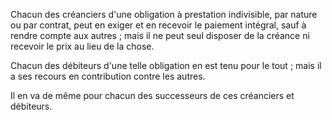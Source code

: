 Chacun des créanciers d'une obligation à prestation indivisible, par nature ou par contrat, peut en exiger et en recevoir le paiement intégral, sauf à rendre compte aux autres ; mais il ne peut seul disposer de la créance ni recevoir le prix au lieu de la chose.

Chacun des débiteurs d'une telle obligation en est tenu pour le tout ; mais il a ses recours en contribution contre les autres.

Il en va de même pour chacun des successeurs de ces créanciers et débiteurs.
